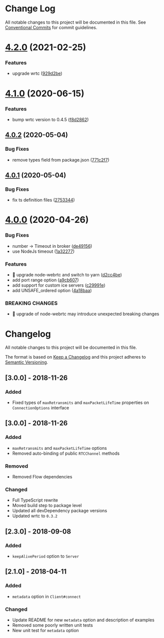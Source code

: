 # Change Log

All notable changes to this project will be documented in this file.
See [Conventional Commits](https://conventionalcommits.org) for commit guidelines.

# [4.2.0](https://github.com/3mcd/web-udp/compare/v4.1.0...v4.2.0) (2021-02-25)


### Features

* upgrade wrtc ([929d2be](https://github.com/3mcd/web-udp/commit/929d2be59a911dbd60e265965704116a25db0389))





# [4.1.0](https://github.com/3mcd/web-udp/compare/v4.0.2...v4.1.0) (2020-06-15)


### Features

* bump wrtc version to 0.4.5 ([f8d2862](https://github.com/3mcd/web-udp/commit/f8d286285af101b7a1c251fc943422d9d6508315))





## [4.0.2](https://github.com/osofour/web-udp/compare/v4.0.1...v4.0.2) (2020-05-04)


### Bug Fixes

* remove types field from package.json ([771c2f7](https://github.com/osofour/web-udp/commit/771c2f74be2eb17be63b2ea1702a4a9ec955e634))





## [4.0.1](https://github.com/osofour/web-udp/compare/v4.0.0...v4.0.1) (2020-05-04)


### Bug Fixes

* fix ts definition files ([2753344](https://github.com/osofour/web-udp/commit/27533442af7eb9b7224adf01b6294ff039dbe76a))





# [4.0.0](https://github.com/osofour/web-udp/compare/v3.0.3...v4.0.0) (2020-04-26)


### Bug Fixes

* number -> Timeout in broker ([de49156](https://github.com/osofour/web-udp/commit/de491568edefa067e3495dae1e554d10569c23d2))
* use NodeJs timeout ([1a32277](https://github.com/osofour/web-udp/commit/1a32277cf303fb6a780fbc18316c77d48789ccd9))


### Features

* 🎸 upgrade node-webrtc and switch to yarn ([d2cc4be](https://github.com/osofour/web-udp/commit/d2cc4be7225ecc8e62b65f737760a86f37d73fbc))
* add port range option ([a9cb607](https://github.com/osofour/web-udp/commit/a9cb607684b2b8e6289696398edc1e7bac082c4b))
* add support for custom ice servers ([c29991e](https://github.com/osofour/web-udp/commit/c29991e4ff6cd40c5cdf19a619867cb41b4ece50))
* add UNSAFE_ordered option ([4a18baa](https://github.com/osofour/web-udp/commit/4a18baa26c41966c3ad83cc1446745360d961cb9))


### BREAKING CHANGES

* 🧨 upgrade of node-webrtc may introduce unexpected breaking changes





# Changelog

All notable changes to this project will be documented in this file.

The format is based on [Keep a Changelog](http://keepachangelog.com/en/1.0.0/)
and this project adheres to [Semantic Versioning](http://semver.org/spec/v2.0.0.html).

## [3.0.0] - 2018-11-26

### Added

- Fixed types of `maxRetransmits` and `maxPacketLifeTime` properties on `ConnectionOptions` interface

## [3.0.0] - 2018-11-26

### Added

- `maxRetransmits` and `maxPacketLifeTime` options
- Removed auto-binding of public `RTCChannel` methods

### Removed

- Removed Flow dependencies

### Changed

- Full TypeScript rewrite
- Moved build step to package level
- Updated all devDependency package versions
- Updated wrtc to `0.3.2`

## [2.3.0] - 2018-09-08

### Added

- `keepAlivePeriod` option to `Server`

## [2.1.0] - 2018-04-11

### Added

- `metadata` option in `Client#connect`

### Changed

- Update README for new `metadata` option and description of examples
- Removed some poorly written unit tests
- New unit test for `metadata` option
